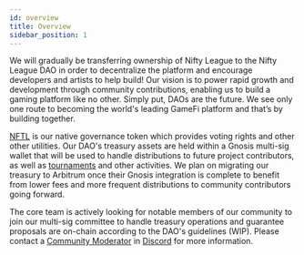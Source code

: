 ```yaml
---
id: overview
title: Overview
sidebar_position: 1
---
```


We will gradually be transferring ownership of Nifty League to the Nifty League DAO in order to decentralize the platform and encourage developers and artists to help build! Our vision is to power rapid growth and development through community contributions, enabling us to build a gaming platform like no other. Simply put, DAOs are the future. We see only one route to becoming the world's leading GameFi platform and that’s by building together.

[NFTL](https://niftyleague.com/docs/overview/nftl/overview) is our native governance token which provides voting rights and other other utilities. Our DAO's treasury assets are held within a Gnosis multi-sig wallet that will be used to handle distributions to future project contributors, as well as [tournaments](https://niftyleague.com/docs/overview/p2e/tournaments) and other activities. We plan on migrating our treasury to Arbitrum once their Gnosis integration is complete to benefit from lower fees and more frequent distributions to community contributors going forward.

The core team is actively looking for notable members of our community to join our multi-sig committee to handle treasury operations and guarantee proposals are on-chain according to the DAO's guidelines (WIP). Please contact a [Community Moderator](https://niftyleague.com/docs/overview/team) in [Discord](https://discord.gg/niftyleague) for more information.

